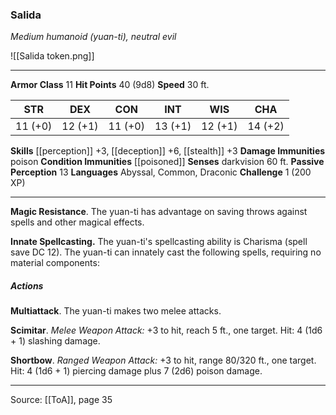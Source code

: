 ### Salida
_Medium humanoid (yuan-ti), neutral evil_

![[Salida token.png]]


---

**Armor Class** 11
**Hit Points** 40 (9d8)
**Speed** 30 ft.

| STR     | DEX     | CON     | INT     | WIS     | CHA     |
|---------|---------|---------|---------|---------|---------|
| 11 (+0) | 12 (+1) | 11 (+0) | 13 (+1) | 12 (+1) | 14 (+2) |

**Skills** [[perception]] +3, [[deception]] +6, [[stealth]] +3
**Damage Immunities** poison
**Condition Immunities** [[poisoned]]
**Senses** darkvision 60 ft.
**Passive Perception** 13
**Languages** Abyssal, Common, Draconic
**Challenge** 1 (200 XP)

---

**Magic Resistance**. The yuan-ti has advantage on saving throws against spells and other magical effects.

**Innate Spellcasting.** The yuan-ti's spellcasting ability is Charisma (spell save DC 12). The yuan-ti can innately cast the following spells, requiring no material components:

##### Actions
**Multiattack**. The yuan-ti makes two melee attacks.

**Scimitar**. _Melee Weapon Attack:_ +3 to hit, reach 5 ft., one target. Hit: 4 (1d6 + 1) slashing damage.

**Shortbow**. _Ranged Weapon Attack:_ +3 to hit, range 80/320 ft., one target. Hit: 4 (1d6 + 1) piercing damage plus 7 (2d6) poison damage.


---

Source: [[ToA]], page 35